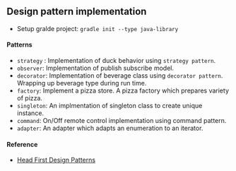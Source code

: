 ## Design pattern implementation

- Setup gralde project: `gradle init --type java-library`

#### Patterns

- `strategy` : Implementation of duck behavior using `strategy pattern`.
- `observer`: Implementation of publish subscribe model.
- `decorator`: Implementation of beverage class using `decorator pattern`. Wrapping up beverage type during run time.
- `factory`: Implement a pizza store. A pizza factory which prepares variety of pizza.
- `singleton`: An implmentation of singleton class to create unique instance.
- `command`: On/Off remote control implementation using command pattern.
- `adapter`: An adapter which adapts an enumeration to an iterator.



#### Reference
- [Head First Design Patterns](http://shop.oreilly.com/product/9780596007126.do)






